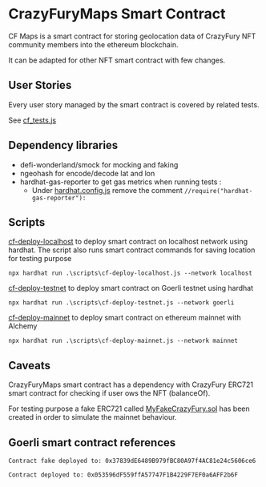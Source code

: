 # CrazyFuryMaps Smart Contract

CF Maps is a smart contract for storing geolocation data of CrazyFury NFT community members into the ethereum blockchain.

It can be adapted for other NFT smart contract with few changes.

## User Stories 
Every user story managed by the smart contract is covered by related tests. 

See [cf_tests.js](/test/cf_tests.js)

 
## Dependency libraries

- defi-wonderland/smock for mocking and faking 
- ngeohash for encode/decode lat and lon 
- hardhat-gas-reporter to get gas metrics when running tests : 
    - Under [hardhat.config.js](hardhat.config.js) remove the comment `//require("hardhat-gas-reporter"):`

## Scripts

[cf-deploy-localhost](cf-deploy-localhost.js) to deploy smart contract on localhost network using hardhat.
The script also runs smart contract commands for saving location for testing purpose

```
npx hardhat run .\scripts\cf-deploy-localhost.js --network localhost
```

[cf-deploy-testnet](cf-deploy-testnet.js) to deploy smart contract on Goerli testnet using hardhat

```
npx hardhat run .\scripts\cf-deploy-testnet.js --network goerli
```

[cf-deploy-mainnet](cf-deploy-mainnet.js) to deploy smart contract on ethereum mainnet with Alchemy

```
npx hardhat run .\scripts\cf-deploy-mainnet.js --network mainnet
```

## Caveats

CrazyFuryMaps smart contract has a dependency with CrazyFury ERC721 smart contract for checking if user ows the NFT (balanceOf).

For testing purpose a fake ERC721 called [MyFakeCrazyFury.sol](/contracts/MyFakeCrazyFury.sol) has been created in order to simulate the mainnet behaviour.


## Goerli smart contract references
```
Contract fake deployed to: 0x37839dE6489B979fBC80A97f4AC81e24c5606ce6

Contract deployed to: 0x053596dF559ffA57747F1B4229F7EF0a6AFF2b6F
```
